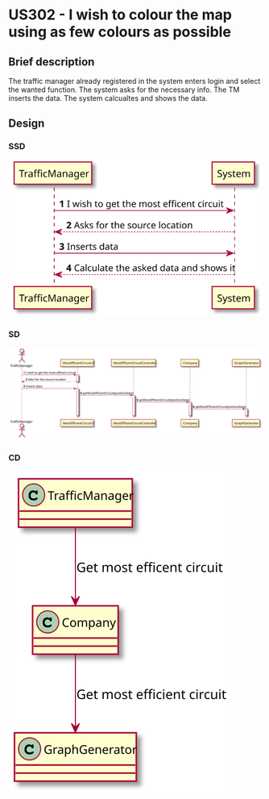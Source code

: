 # US302 - I wish to colour the map using as few colours as possible

## Brief description

The traffic manager already registered in the system enters login and select the wanted function. The system asks for the necessary info. The TM inserts the data. The system calcualtes and shows the data.

## Design

### SSD

![](SSD.svg)

### SD

![](SD.svg)

### CD

![](CD.svg)
